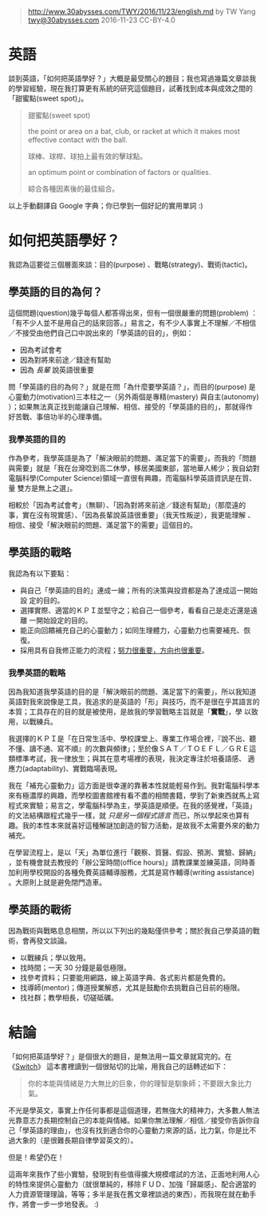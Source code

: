 ﻿> http://www.30abysses.com/TWY/2016/11/23/english.md
> by TW Yang <twy@30abysses.com> 2016-11-23 CC-BY-4.0

# 英語

談到英語，「如何把英語學好？」大概是最受關心的題目；我也寫過幾篇文章談我
的學習經驗，現在我打算更有系統的研究這個題目，試著找到成本與成效之間的
「甜蜜點(sweet spot)」。

> 甜蜜點(sweet spot)
>
> the point or area on a bat, club, or racket at which it makes most effective contact with the ball.
>
> 球棒、球桿、球拍上最有效的擊球點。
>
> an optimum point or combination of factors or qualities.
>
> 綜合各種因素後的最佳組合。

以上手動翻譯自 Google 字典；你已學到一個好記的實用單詞 :)


# 如何把英語學好？

我認為這要從三個層面來談：目的(purpose) 、戰略(strategy)、戰術(tactic)。


##  學英語的目的為何？

這個問題(question)幾乎每個人都答得出來，但有一個很嚴重的問題(problem) ：
「有不少人並不是用自己的話來回答。」易言之，有不少人事實上不理解／不相信
／不接受由他們自己口中說出來的「學英語的目的」，例如：

* 因為考試會考
* 因為對將來前途／錢途有幫助
* 因為 _長輩_ 說英語很重要

問「學英語的目的為何？」就是在問「為什麼要學英語？」，而目的(purpose) 是
心靈動力(motivation)三本柱之一（另外兩個是專精(mastery) 與自主(autonomy)
）；如果無法真正找到能讓自己理解、相信、接受的「學英語的目的」，那就得作
好苦戰、事倍功半的心理準備。


### 我學英語的目的

作為參考，我學英語是為了「解決眼前的問題、滿足當下的需要」，而我的「問題
與需要」就是「我在台灣唸到高二休學，移居美國東部，當地華人稀少；我自幼對
電腦科學(Computer Science)領域一直很有興趣，而電腦科學英語資訊是在質、量
雙方是無上之選」。

相較於「因為考試會考」（無聊）、「因為對將來前途／錢途有幫助」（那麼遠的
事，實在沒有現實感）、「因為長輩說英語很重要」（我天性叛逆），我更能理解
、相信、接受「解決眼前的問題、滿足當下的需要」這個目的。


##  學英語的戰略

我認為有以下要點：

* 與自己「學英語的目的」連成一線；所有的決策與投資都是為了達成這一開始設
  定的目的。
* 選擇實際、適當的ＫＰＩ並堅守之；給自己一個參考，看看自己是走近還是遠離
  一開始設定的目的。
* 能正向回饋補充自己的心靈動力；如同生理體力，心靈動力也需要補充、恢復。
* 採用具有自我修正能力的流程；[努力很重要，方向也很重要][1]。

[1]: https://www.youtube.com/watch?v=qVxEa4sC1Wg


### 我學英語的戰略

因為我知道我學英語的目的是「解決眼前的問題、滿足當下的需要」，所以我知道
英語對我來說像是工具，我追求的是英語的「形」與技巧，而不是很在乎其語言的
本質；工具存在的目的就是被使用，是故我的學習戰略主旨就是「**實戰**」，學
以致用，以戰練兵。

我選擇的ＫＰＩ是「在日常生活中、學校課堂上、專業工作場合裡，『說不出、聽
不懂、讀不通、寫不順』的次數與頻律」；至於像ＳＡＴ／ＴＯＥＦＬ／ＧＲＥ這
類標準考試，我一律放生；與其在意考場裡的表現，我決定專注於培養語感、
適應力(adaptability)、實戰臨場表現。

我在「補充心靈動力」這方面是很幸運的靠著本性就能輕易作到。我對電腦科學本
來有極濃厚的興趣，而學校圖書館裡有看不盡的相關書籍，學到了新東西就馬上寫
程式來實驗；易言之，學電腦科學為主，學英語是順便。在我的感覺裡，「英語」
的文法結構跟程式幾乎一樣，就 *只是另一個程式語言* 而已，所以學起來也算有
趣。我的本性本來就喜好這種解謎加創造的智力活動，是故我不太需要外來的動力
補充。

在學習流程上，是以「天」為單位進行「觀察、質醫、假設、預測、實驗、歸納」
，並有機會就去教授的「辦公室時間(office hours)」請教課業並練英語，同時善
加利用學校開設的各種免費英語輔導服務，尤其是寫作輔導(writing assistance)
。大原則上就是避免閉門造車。


##  學英語的戰術

因為戰術與戰略息息相關，所以以下列出的幾點僅供參考；關於我自己學英語的戰
術，會再發文談論。

* 以戰練兵；學以致用。
* 找時間；一天 30 分鐘是最低極限。
* 找參考資料；只要能用網路，線上英語字典、各式影片都是免費的。
* 找導師(mentor)；傳道授業解惑，尤其是鼓勵你去挑戰自己目前的極限。
* 找社群；教學相長，切磋砥礪。



# 結論

「如何把英語學好？」是個很大的題目，是無法用一篇文章就寫完的。在
《[Switch][2]》 這本書裡讀到一個很貼切的比喻，用我自己的話轉述如下：

> 你的本能與情緒是力大無比的巨象，你的理智是馴象師；不要跟大象比力氣。

[2]: http://heathbrothers.com/books/switch/

不光是學英文，事實上作任何事都是這個道理，若無強大的精神力，大多數人無法
光靠意志力長期控制自己的本能與情緒。如果你無法理解／相信／接受你告訴你自
己「學英語的理由」，也沒有找到適合你的心靈動力來源的話，比力氣，你是比不
過大象的（是很難長期自律學習英文的）。

但是！希望仍在！

這兩年來我作了些小實驗，發現到有些值得擴大規模嚐試的方法，正面地利用人心
的特性來提供心靈動力（就很單純的，移除ＦＵＤ、加強「歸屬感」、配合適當的
人力資源管理理論，等等；多半是我在舊文章裡談過的東西），而我現在就在動手
作，將會一步一步地發表。 :)
